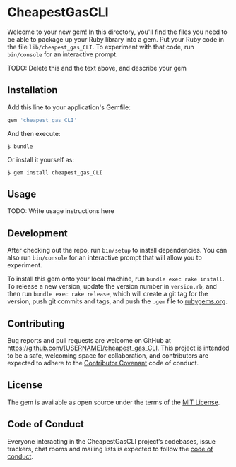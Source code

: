 # CheapestGasCLI

Welcome to your new gem! In this directory, you'll find the files you need to be able to package up your Ruby library into a gem. Put your Ruby code in the file `lib/cheapest_gas_CLI`. To experiment with that code, run `bin/console` for an interactive prompt.

TODO: Delete this and the text above, and describe your gem

## Installation

Add this line to your application's Gemfile:

```ruby
gem 'cheapest_gas_CLI'
```

And then execute:

    $ bundle

Or install it yourself as:

    $ gem install cheapest_gas_CLI

## Usage

TODO: Write usage instructions here

## Development

After checking out the repo, run `bin/setup` to install dependencies. You can also run `bin/console` for an interactive prompt that will allow you to experiment.

To install this gem onto your local machine, run `bundle exec rake install`. To release a new version, update the version number in `version.rb`, and then run `bundle exec rake release`, which will create a git tag for the version, push git commits and tags, and push the `.gem` file to [rubygems.org](https://rubygems.org).

## Contributing

Bug reports and pull requests are welcome on GitHub at https://github.com/[USERNAME]/cheapest_gas_CLI. This project is intended to be a safe, welcoming space for collaboration, and contributors are expected to adhere to the [Contributor Covenant](http://contributor-covenant.org) code of conduct.

## License

The gem is available as open source under the terms of the [MIT License](https://opensource.org/licenses/MIT).

## Code of Conduct

Everyone interacting in the CheapestGasCLI project’s codebases, issue trackers, chat rooms and mailing lists is expected to follow the [code of conduct](https://github.com/[USERNAME]/cheapest_gas_CLI/blob/master/CODE_OF_CONDUCT.md).
